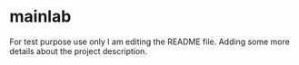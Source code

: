# mainlab
For test purpose use only
I am editing the README file. Adding some more details about the project description.

